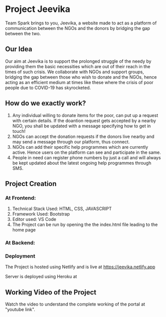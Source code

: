 
# Project Jeevika

Team Spark brings to you, Jeevika, a website made to act as a platform of communication between the NGOs and the donors by bridging the gap between the two.

## Our Idea

Our aim at Jeevika is to support the prolonged struggle of the needy by providing them the basic necessities which are out of their reach in the times of such crisis. We collaborate with NGOs and support groups, bridging the gap between those who wish to donate and the NGOs, hence acting as an efficient medium at times like these where the crisis of poor people due to COVID-19 has skyrocketed.

## How do we exactly work?

1. Any individual willing to donate items for the poor, can put up a request with certain details. If the doantion request gets accepted by a nearby NGO, you shall be updated with a message specifying how to get in touch!
2. NGOs can accept the donation requests if the donors live nearby and may send a message through our platform, thus connect.
3. NGOs can add their specific help programmes which are currently active. Hence users on the platform can see and participate in the same.
4. People in need can register phone numbers by just a call and will always be kept updated about the latest ongoing help programmes through SMS.

## Project Creation

### At Frontend:

1. Technical Stack Used: HTML, CSS, JAVASCRIPT
2. Framework Used: Bootstrap
3. Editor used: VS Code
4. The Project can be run by opening the the index.html file leading to the home page


### At Backend: 



### Deployment

The Project is hosted using Netlify and is live at https://jeevika.netlify.app

Server is deployed using Heroku at 

## Working Video of the Project

Watch the video to understand the complete working of the portal at "youtube link".



